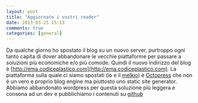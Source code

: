 ```yaml
---
layout: post
title: "Aggiornate i vostri reader"
date: 2013-03-25 15:13
comments: true
categories: [general]
---
```

Da qualche giorno ho spostato il blog su un nuovo server, purtroppo ogni tanto capita di dover abbandonare le vecchie piattaforme per passare a soluzioni più economiche e/o più comode.
Quindi il nuovo indirizzo del blog è [http://ema.codiceplastico.com](http://ema.codiceplastico.com).
La piattaforma sulla quale ci siamo spostati (io e il [melkio](http://melkio.codiceplastico.com)) è [Octopress](http://octopress.org) che non è un vero e proprio blog engine ma piuttosto uno static site generator. Abbiamo abbandonato wordpress per questa soluzione più leggera e consona ad un dev e pubblichiamo i contenuti su [github](http://github.com)
